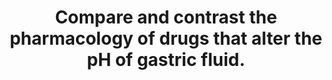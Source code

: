 ---
title: "Compare and contrast the pharmacology of drugs that alter the pH of gastric fluid."
entityType: SAQ
exam: PEX
college: CICM
year: 2011
sitting: A
question: 22
passRate: 17
lo:
- "[[Q2a 2b,c]]"
EC_errorsCommon:
- "Moderately well answered overall, however many candidates lacked a systematic approach to their comparison of the pharmacology of drugs that alter the pH of gastric fluid."
- "Few candidates discussed pharmacokinetics in sufficient detail, with only a very limited discussion comparing the absorption, metabolism and elimination of even common drugs."
- "Relevant information such as bioavailability, duration of effect, and available formulations with dosing was often lacking."
- "Similarly, little attention was given to important drug interactions."
- "Many candidates included drugs which are used for gastric problems or mucosal protection, but do not specifically influence gastric pH e.g. sucrulfate."
- "Some candidates gave unnecessarily detailed accounts of the physiology of gastric fluid production and the acid-base mechanisms involved."
- "All candidates provided details of H2 blockers and PPIs, but often did not list representative examples or compare the effects on basal versus stimulated acid secretion."
- "Many candidates also discussed antacids, but did not indicate their mechanisms of action properly and did not outline potential adverse effects."
- "Some candidates included prostaglandin analogues and anticholinergic drugs for completeness and were able to indicate their roles in affecting gastric acid secretion."
resources:
- "Basic and Clinical Pharmacology, Katzung, Chp 62"
---